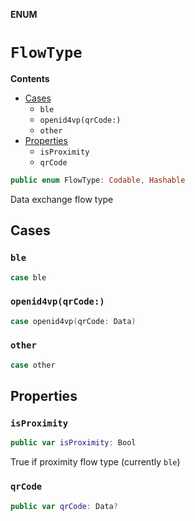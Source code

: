 **ENUM**

# `FlowType`

**Contents**

- [Cases](#cases)
  - `ble`
  - `openid4vp(qrCode:)`
  - `other`
- [Properties](#properties)
  - `isProximity`
  - `qrCode`

```swift
public enum FlowType: Codable, Hashable
```

Data exchange flow type

## Cases
### `ble`

```swift
case ble
```

### `openid4vp(qrCode:)`

```swift
case openid4vp(qrCode: Data)
```

### `other`

```swift
case other
```

## Properties
### `isProximity`

```swift
public var isProximity: Bool
```

True if proximity flow type (currently ``ble``)

### `qrCode`

```swift
public var qrCode: Data?
```
